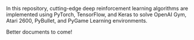 In this repository, cutting-edge deep reinforcement learning algorithms are implemented using PyTorch, TensorFlow, and Keras to solve OpenAI Gym, Atari 2600, PyBullet, and PyGame Learning environments.

Better documents to come!
